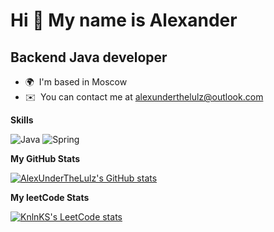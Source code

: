 Hi 👋 My name is Alexander
==========================

Backend Java developer
----------------------

*   🌍  I'm based in Moscow
*   ✉️  You can contact me at [alexunderthelulz@outlook.com](mailto:alexunderthelulz@outlook.com) 

<b>Skills</b>

![Java](https://img.shields.io/badge/java-%23ED8B00.svg?style=for-the-badge&logo=openjdk&logoColor=white)
![Spring](https://img.shields.io/badge/spring-%236DB33F.svg?style=for-the-badge&logo=spring&logoColor=white)

<b>My GitHub Stats</b>

<a href="http://www.github.com/AlexUnderTheLulz"><img src="https://github-readme-stats.vercel.app/api?username=AlexUnderTheLulz&show_icons=true&hide=&count_private=true&title_color=0891b2&text_color=ffffff&icon_color=0891b2&bg_color=1c1917&hide_border=true&show_icons=true" alt="AlexUnderTheLulz's GitHub stats" /></a>

<b>My leetCode Stats</b>

[![KnlnKS's LeetCode stats](https://leetcode-stats-six.vercel.app/api?username=AlexUnderTheLulz&theme=dark)](https://github.com/AlexUnderTheLulz/leetcode-stats)
